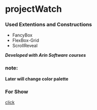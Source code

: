 # projectWatch

### Used Extentions and Constructions
- FancyBox
- FlexBox-Grid
- ScrollReveal

***Developed with Arin Software courses***
### note:
**Later will change color palette**

### For Show
[click](https://melodic-daffodil-b3c49c.netlify.app/)
